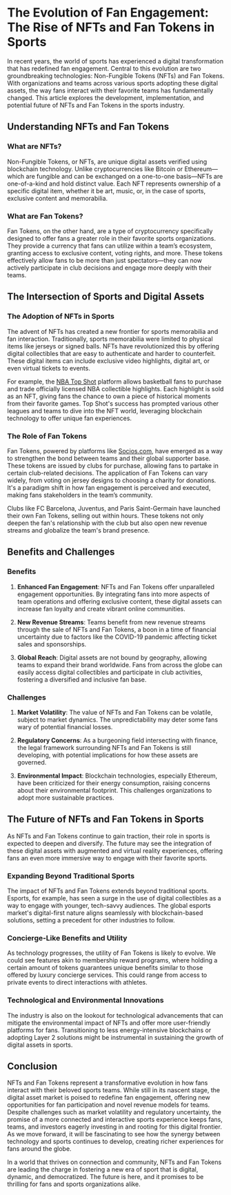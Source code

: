 # The Evolution of Fan Engagement: The Rise of NFTs and Fan Tokens in Sports

In recent years, the world of sports has experienced a digital transformation that has redefined fan engagement. Central to this evolution are two groundbreaking technologies: Non-Fungible Tokens (NFTs) and Fan Tokens. With organizations and teams across various sports adopting these digital assets, the way fans interact with their favorite teams has fundamentally changed. This article explores the development, implementation, and potential future of NFTs and Fan Tokens in the sports industry.

## Understanding NFTs and Fan Tokens

### What are NFTs?

Non-Fungible Tokens, or NFTs, are unique digital assets verified using blockchain technology. Unlike cryptocurrencies like Bitcoin or Ethereum—which are fungible and can be exchanged on a one-to-one basis—NFTs are one-of-a-kind and hold distinct value. Each NFT represents ownership of a specific digital item, whether it be art, music, or, in the case of sports, exclusive content and memorabilia.

### What are Fan Tokens?

Fan Tokens, on the other hand, are a type of cryptocurrency specifically designed to offer fans a greater role in their favorite sports organizations. They provide a currency that fans can utilize within a team’s ecosystem, granting access to exclusive content, voting rights, and more. These tokens effectively allow fans to be more than just spectators—they can now actively participate in club decisions and engage more deeply with their teams.

## The Intersection of Sports and Digital Assets

### The Adoption of NFTs in Sports

The advent of NFTs has created a new frontier for sports memorabilia and fan interaction. Traditionally, sports memorabilia were limited to physical items like jerseys or signed balls. NFTs have revolutionized this by offering digital collectibles that are easy to authenticate and harder to counterfeit. These digital items can include exclusive video highlights, digital art, or even virtual tickets to events.

For example, the [NBA Top Shot](https://nbatopshot.com/) platform allows basketball fans to purchase and trade officially licensed NBA collectible highlights. Each highlight is sold as an NFT, giving fans the chance to own a piece of historical moments from their favorite games. Top Shot's success has prompted various other leagues and teams to dive into the NFT world, leveraging blockchain technology to offer unique fan experiences.

### The Role of Fan Tokens

Fan Tokens, powered by platforms like [Socios.com](https://www.socios.com/), have emerged as a way to strengthen the bond between teams and their global supporter base. These tokens are issued by clubs for purchase, allowing fans to partake in certain club-related decisions. The application of Fan Tokens can vary widely, from voting on jersey designs to choosing a charity for donations. It's a paradigm shift in how fan engagement is perceived and executed, making fans stakeholders in the team’s community.

Clubs like FC Barcelona, Juventus, and Paris Saint-Germain have launched their own Fan Tokens, selling out within hours. These tokens not only deepen the fan's relationship with the club but also open new revenue streams and globalize the team's brand presence.

## Benefits and Challenges

### Benefits

1. **Enhanced Fan Engagement**: NFTs and Fan Tokens offer unparalleled engagement opportunities. By integrating fans into more aspects of team operations and offering exclusive content, these digital assets can increase fan loyalty and create vibrant online communities.

2. **New Revenue Streams**: Teams benefit from new revenue streams through the sale of NFTs and Fan Tokens, a boon in a time of financial uncertainty due to factors like the COVID-19 pandemic affecting ticket sales and sponsorships.

3. **Global Reach**: Digital assets are not bound by geography, allowing teams to expand their brand worldwide. Fans from across the globe can easily access digital collectibles and participate in club activities, fostering a diversified and inclusive fan base.

### Challenges

1. **Market Volatility**: The value of NFTs and Fan Tokens can be volatile, subject to market dynamics. The unpredictability may deter some fans wary of potential financial losses.

2. **Regulatory Concerns**: As a burgeoning field intersecting with finance, the legal framework surrounding NFTs and Fan Tokens is still developing, with potential implications for how these assets are governed.

3. **Environmental Impact**: Blockchain technologies, especially Ethereum, have been criticized for their energy consumption, raising concerns about their environmental footprint. This challenges organizations to adopt more sustainable practices.

## The Future of NFTs and Fan Tokens in Sports

As NFTs and Fan Tokens continue to gain traction, their role in sports is expected to deepen and diversify. The future may see the integration of these digital assets with augmented and virtual reality experiences, offering fans an even more immersive way to engage with their favorite sports.

### Expanding Beyond Traditional Sports

The impact of NFTs and Fan Tokens extends beyond traditional sports. Esports, for example, has seen a surge in the use of digital collectibles as a way to engage with younger, tech-savvy audiences. The global esports market's digital-first nature aligns seamlessly with blockchain-based solutions, setting a precedent for other industries to follow.

### Concierge-Like Benefits and Utility

As technology progresses, the utility of Fan Tokens is likely to evolve. We could see features akin to membership reward programs, where holding a certain amount of tokens guarantees unique benefits similar to those offered by luxury concierge services. This could range from access to private events to direct interactions with athletes.

### Technological and Environmental Innovations

The industry is also on the lookout for technological advancements that can mitigate the environmental impact of NFTs and offer more user-friendly platforms for fans. Transitioning to less energy-intensive blockchains or adopting Layer 2 solutions might be instrumental in sustaining the growth of digital assets in sports.

## Conclusion

NFTs and Fan Tokens represent a transformative evolution in how fans interact with their beloved sports teams. While still in its nascent stage, the digital asset market is poised to redefine fan engagement, offering new opportunities for fan participation and novel revenue models for teams. Despite challenges such as market volatility and regulatory uncertainty, the promise of a more connected and interactive sports experience keeps fans, teams, and investors eagerly investing in and rooting for this digital frontier. As we move forward, it will be fascinating to see how the synergy between technology and sports continues to develop, creating richer experiences for fans around the globe.

In a world that thrives on connection and community, NFTs and Fan Tokens are leading the charge in fostering a new era of sport that is digital, dynamic, and democratized. The future is here, and it promises to be thrilling for fans and sports organizations alike.